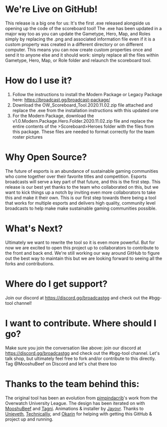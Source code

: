 # We're Live on GitHub!
This release is a big one for us: It's the first .exe released alongside us opening up the code of the scoreboard tool! The .exe has been updated in a major way too as you can update the Gametype, Hero, Map, and Roles simply by replacing the .png and associated information file even if it is a custom property was created in a different directory or on different computer. This means you can now create custom properties once and send it to anyone else and it should work: simply replace all the files within Gametype, Hero, Map, or Role folder and relaunch the scoreboard tool.

# How do I use it?
1. Follow the instructions to install the Modern Package or Legacy Package here: https://broadcast.gg/broadcast-package/
2. Download the OW_Scoreboard_Tool.2020.11.02.zip file attached and replace the .exe from the installation instructions with this updated one
3. For the Modern Package, download the v1.0.Modern.Package.Hero.Folder.2020.11.02.zip file and replace the entire contents of the >Scoreboard>Heroes folder with the files from this package. These files are needed to format correctly for the team roster pictures

# Why Open Source?
The future of esports is an abundance of sustainable gaming communities who come together over their favorite titles and competition. Esports broadcasts will serve a key part of that future, and this is the first step. This release is our best yet thanks to the team who collaborated on this, but we want to kick things up a notch by inviting even more collaborators to take this and make it their own. This is our first step towards there being a tool that works for multiple esports and delivers high quality, community level broadcasts to help make make sustainable gaming communities possible.

# What's Next?
Ultimately we want to rewrite the tool so it is even more powerful. But for now we are excited to open this project up to collaborators to contribute to the front and back end. We're still working our way around GitHub to figure out the best way to maintain this but we are looking forward to seeing all the forks and contributions.

# Where do I get support?
Join our discord at https://discord.gg/broadcastgg and check out the #bgg-tool channel!

# I want to contribute. Where should I go?
Make sure you join the conversation like above: join our discord at https://discord.gg/broadcastgg and check out the #bgg-tool channel. Let's talk shop, but ultimately feel free to fork and/or contribute to this directly. Tag @MooshuBeef on Discord and let's chat there too

# Thanks to the team behind this:
The original tool has been an evolution from [pimpindacrib](https://twitter.com/pimpindacrib)'s work from the Overwatch University League. The design has been iterated on with [MooshuBeef](https://twitter.com/MooshuBeef) and [Tagni](https://twitter.com/_tagni). Animations & installer by [Jayovr](https://twitter.com/JAYovr). Thanks to [Unieveth](https://twitter.com/Unieveth), [Technicalliy](https://twitter.com/technicalliy), and [Okarin](https://twitter.com/OkarinMB) for helping with getting this GitHub & project up and running.
